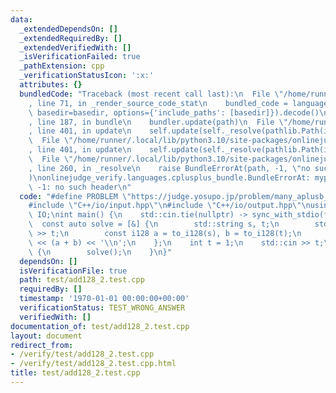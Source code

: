 ```yaml
---
data:
  _extendedDependsOn: []
  _extendedRequiredBy: []
  _extendedVerifiedWith: []
  _isVerificationFailed: true
  _pathExtension: cpp
  _verificationStatusIcon: ':x:'
  attributes: {}
  bundledCode: "Traceback (most recent call last):\n  File \"/home/runner/.local/lib/python3.10/site-packages/onlinejudge_verify/documentation/build.py\"\
    , line 71, in _render_source_code_stat\n    bundled_code = language.bundle(stat.path,\
    \ basedir=basedir, options={'include_paths': [basedir]}).decode()\n  File \"/home/runner/.local/lib/python3.10/site-packages/onlinejudge_verify/languages/cplusplus.py\"\
    , line 187, in bundle\n    bundler.update(path)\n  File \"/home/runner/.local/lib/python3.10/site-packages/onlinejudge_verify/languages/cplusplus_bundle.py\"\
    , line 401, in update\n    self.update(self._resolve(pathlib.Path(included), included_from=path))\n\
    \  File \"/home/runner/.local/lib/python3.10/site-packages/onlinejudge_verify/languages/cplusplus_bundle.py\"\
    , line 401, in update\n    self.update(self._resolve(pathlib.Path(included), included_from=path))\n\
    \  File \"/home/runner/.local/lib/python3.10/site-packages/onlinejudge_verify/languages/cplusplus_bundle.py\"\
    , line 260, in _resolve\n    raise BundleErrorAt(path, -1, \"no such header\"\
    )\nonlinejudge_verify.languages.cplusplus_bundle.BundleErrorAt: mypair.hpp: line\
    \ -1: no such header\n"
  code: "#define PROBLEM \"https://judge.yosupo.jp/problem/many_aplusb_128bit\"\n\
    #include \"C++/io/input.hpp\"\n#include \"C++/io/output.hpp\"\nusing namespace\
    \ IO;\nint main() {\n    std::cin.tie(nullptr) -> sync_with_stdio(false);\n  \
    \  const auto solve = [&] {\n        std::string s, t;\n        std::cin >> s\
    \ >> t;\n        const i128 a = to_i128(s), b = to_i128(t);\n        std::cout\
    \ << (a + b) << '\\n';\n    };\n    int t = 1;\n    std::cin >> t;\n    while(t--)\
    \ {\n        solve();\n    }\n}"
  dependsOn: []
  isVerificationFile: true
  path: test/add128_2.test.cpp
  requiredBy: []
  timestamp: '1970-01-01 00:00:00+00:00'
  verificationStatus: TEST_WRONG_ANSWER
  verifiedWith: []
documentation_of: test/add128_2.test.cpp
layout: document
redirect_from:
- /verify/test/add128_2.test.cpp
- /verify/test/add128_2.test.cpp.html
title: test/add128_2.test.cpp
---
```

